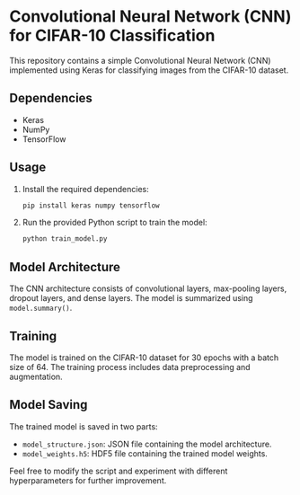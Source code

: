 # Convolutional Neural Network (CNN) for CIFAR-10 Classification

This repository contains a simple Convolutional Neural Network (CNN) implemented using Keras for classifying images from the CIFAR-10 dataset.

## Dependencies
- Keras
- NumPy
- TensorFlow

## Usage
1. Install the required dependencies:

   ```bash
   pip install keras numpy tensorflow
   ```

2. Run the provided Python script to train the model:

   ```python
   python train_model.py
   ```

## Model Architecture
The CNN architecture consists of convolutional layers, max-pooling layers, dropout layers, and dense layers. The model is summarized using `model.summary()`.

## Training
The model is trained on the CIFAR-10 dataset for 30 epochs with a batch size of 64. The training process includes data preprocessing and augmentation.

## Model Saving
The trained model is saved in two parts:
- `model_structure.json`: JSON file containing the model architecture.
- `model_weights.h5`: HDF5 file containing the trained model weights.

Feel free to modify the script and experiment with different hyperparameters for further improvement.
